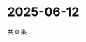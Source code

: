 # 2025-06-12

共 0 条

<!-- BEGIN ZHIHUVIDEO -->
<!-- 最后更新时间 Thu Jun 12 2025 16:16:09 GMT+0800 (China Standard Time) -->

<!-- END ZHIHUVIDEO -->
